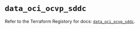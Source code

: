 # `data_oci_ocvp_sddc`

Refer to the Terraform Registory for docs: [`data_oci_ocvp_sddc`](https://registry.terraform.io/providers/oracle/oci/6.18.0/docs/data-sources/ocvp_sddc).
